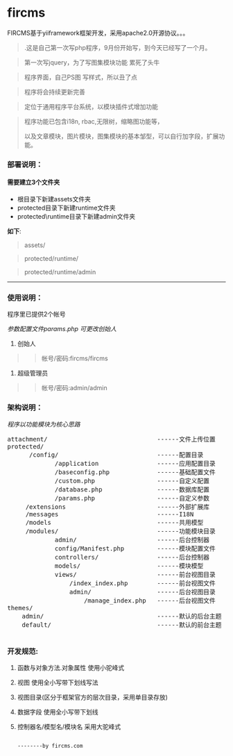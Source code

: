 fircms 
======

FIRCMS基于yiiframework框架开发，采用apache2.0开源协议。。。

>.这是自己第一次写php程序，9月份开始写，到今天已经写了一个月。

>第一次写jquery，为了写图集模块功能 累死了头牛

>程序界面，自己PS图 写样式，所以丑了点

>程序将会持续更新完善

>定位于通用程序平台系统，以模块插件式增加功能

>程序功能已包含i18n, rbac,无限树，缩略图功能等，
>
>以及文章模块，图片模块，图集模块的基本邹型，可以自行加字段，扩展功能。

 

### 部署说明： ###

#### 需要建立3个文件夹  ####
- 根目录下新建assets文件夹
- protected目录下新建runtime文件夹
- protected\runtime目录下新建admin文件夹

**如下**:
>assets/

>protected/runtime/

>protected/runtime/admin

--------------------------------
 
### 使用说明： ###
程序里已提供2个帐号

*参数配置文件params.php 可更改创始人*

1. 创始人
 
>>帐号/密码:fircms/fircms


1. 超级管理员

>>帐号/密码:admin/admin



### 架构说明： ###

*程序以功能模块为核心思路*
<pre>
attachment/                              ------文件上传位置
protected/
      /config/                           ------配置目录
             /application                ------应用配置目录
             /baseconfig.php             ------基础配置文件
             /custom.php                 ------自定义配置
             /database.php               ------数据库配置
             /params.php                 ------自定义参数
     /extensions                         ------外部扩展库
     /messages                           ------I18N
     /models                             ------共用模型
     /modules/                           ------功能模块目录
             admin/                      ------后台控制器
             config/Manifest.php         ------模块配置文件
             controllers/                ------后台控制器
             models/                     ------模块模型
             views/                      ------前台视图目录
                 /index_index.php        ------前台视图文件
                 admin/                  ------后台视图目录
                     /manage_index.php   ------后台视图文件
themes/
    admin/                               ------默认的后台主题
    default/                             ------默认的前台主题

</pre>


### 开发规范: ###


1. 函数与对象方法.对象属性   使用小驼峰式
1. 视图                      使用全小写带下划线写法
1. 视图目录(区分于框架官方的层次目录，采用单目录存放)
1. 数据字段                  使用全小写带下划线
1. 控制器名/模型名/模块名    采用大驼峰式

                                                                                     

                                                                                --------by fircms.com
